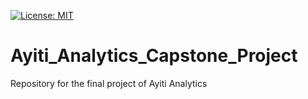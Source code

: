 [![License: MIT](https://img.shields.io/badge/License-MIT-yellow.svg)](https://opensource.org/licenses/MIT)


# Ayiti_Analytics_Capstone_Project
Repository for the final project of Ayiti Analytics
